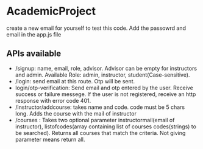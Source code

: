# AcademicProject

create a new email for yourself to test this code. Add the passowrd and email in the app.js file

## APIs available

- /signup: name, email, role, advisor. Advisor can be empty for instructors and admin. Available Role: admin, instructor, student(Case-sensitive).
- /login: send email at this route. Otp will be sent.
- login/otp-verification: Send email and otp entered by the user. Receive success or failure messege. If the user is not registered, receive an http response with error code 401.
- /instructor/addcourse: takes name and code. code must be 5 chars long. Adds the course with the mail of instructor
- /courses : Takes two optional parameter instructormail(email of instructor), listofcodes(array containing list of courses codes(strings) to be searched). Returns all courses that match the criteria. Not giving parameter means return all.